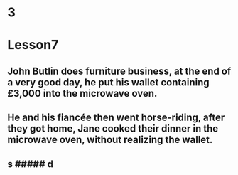 # 3
# Lesson7
## John Butlin does furniture business, at the end of a very good day, he put his wallet containing £3,000 into the microwave oven.
## He and his fiancée then went horse-riding, after they got home, Jane cooked their dinner in the microwave oven, without realizing the wallet.
## s ##### d